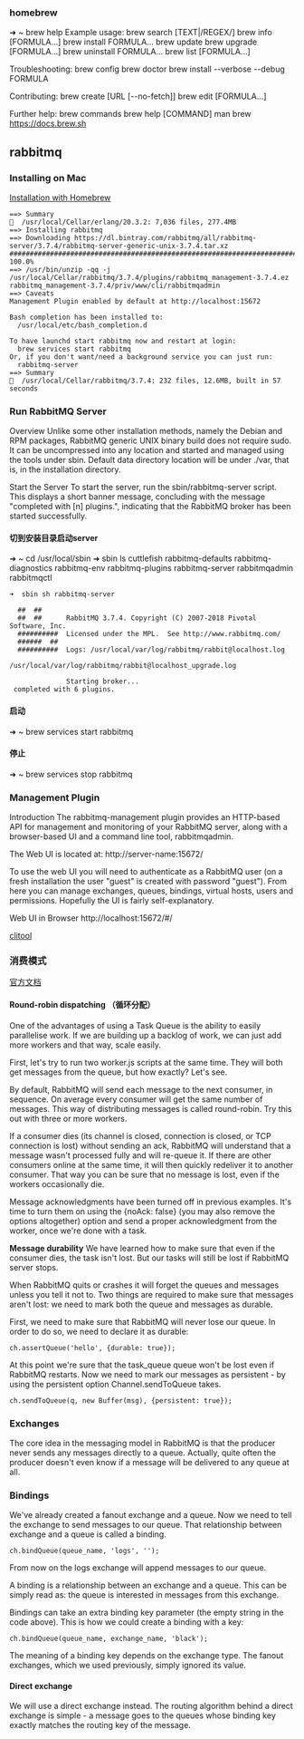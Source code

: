 ### homebrew
➜  ~ brew help
Example usage:
  brew search [TEXT|/REGEX/]
  brew info [FORMULA...]
  brew install FORMULA...
  brew update
  brew upgrade [FORMULA...]
  brew uninstall FORMULA...
  brew list [FORMULA...]

Troubleshooting:
  brew config
  brew doctor
  brew install --verbose --debug FORMULA

Contributing:
  brew create [URL [--no-fetch]]
  brew edit [FORMULA...]

Further help:
  brew commands
  brew help [COMMAND]
  man brew
  https://docs.brew.sh

## rabbitmq  
### Installing on Mac
[Installation with Homebrew](http://www.rabbitmq.com/install-standalone-mac.html)
```
==> Summary
🍺  /usr/local/Cellar/erlang/20.3.2: 7,036 files, 277.4MB
==> Installing rabbitmq
==> Downloading https://dl.bintray.com/rabbitmq/all/rabbitmq-server/3.7.4/rabbitmq-server-generic-unix-3.7.4.tar.xz
######################################################################## 100.0%
==> /usr/bin/unzip -qq -j /usr/local/Cellar/rabbitmq/3.7.4/plugins/rabbitmq_management-3.7.4.ez rabbitmq_management-3.7.4/priv/www/cli/rabbitmqadmin
==> Caveats
Management Plugin enabled by default at http://localhost:15672

Bash completion has been installed to:
  /usr/local/etc/bash_completion.d

To have launchd start rabbitmq now and restart at login:
  brew services start rabbitmq
Or, if you don't want/need a background service you can just run:
  rabbitmq-server
==> Summary
🍺  /usr/local/Cellar/rabbitmq/3.7.4: 232 files, 12.6MB, built in 57 seconds
```
### Run RabbitMQ Server
Overview
Unlike some other installation methods, namely the Debian and RPM packages, RabbitMQ generic UNIX binary build does not require sudo. It can be uncompressed into any location and started and managed using the tools under sbin. Default data directory location will be under ./var, that is, in the installation directory.

Start the Server
To start the server, run the sbin/rabbitmq-server script. This displays a short banner message, concluding with the message "completed with [n] plugins.", indicating that the RabbitMQ broker has been started successfully.

#### 切到安装目录启动server
➜  ~ cd /usr/local/sbin
➜  sbin ls
cuttlefish           rabbitmq-defaults    rabbitmq-diagnostics rabbitmq-env         rabbitmq-plugins     rabbitmq-server      rabbitmqadmin        rabbitmqctl

```
➜  sbin sh rabbitmq-server

  ##  ##
  ##  ##      RabbitMQ 3.7.4. Copyright (C) 2007-2018 Pivotal Software, Inc.
  ##########  Licensed under the MPL.  See http://www.rabbitmq.com/
  ######  ##
  ##########  Logs: /usr/local/var/log/rabbitmq/rabbit@localhost.log
                    /usr/local/var/log/rabbitmq/rabbit@localhost_upgrade.log

              Starting broker...
 completed with 6 plugins.
```

#### 启动
➜  ~ brew services start rabbitmq

#### 停止
➜  ~ brew services stop rabbitmq

### Management Plugin
Introduction
The rabbitmq-management plugin provides an HTTP-based API for management and monitoring of your RabbitMQ server, along with a browser-based UI and a command line tool, rabbitmqadmin. 

The Web UI is located at: http://server-name:15672/

To use the web UI you will need to authenticate as a RabbitMQ user (on a fresh installation the user "guest" is created with password "guest"). From here you can manage exchanges, queues, bindings, virtual hosts, users and permissions. Hopefully the UI is fairly self-explanatory.

Web UI in Browser
http://localhost:15672/#/

[clitool](http://www.rabbitmq.com/management-cli.html)

### 消费模式
[官方文档](http://www.rabbitmq.com/tutorials/tutorial-two-javascript.html)
#### Round-robin dispatching （循环分配）
One of the advantages of using a Task Queue is the ability to easily parallelise work. If we are building up a backlog of work, we can just add more workers and that way, scale easily.

First, let's try to run two worker.js scripts at the same time. They will both get messages from the queue, but how exactly? Let's see.

By default, RabbitMQ will send each message to the next consumer, in sequence. On average every consumer will get the same number of messages. This way of distributing messages is called round-robin. Try this out with three or more workers.

If a consumer dies (its channel is closed, connection is closed, or TCP connection is lost) without sending an ack, RabbitMQ will understand that a message wasn't processed fully and will re-queue it. If there are other consumers online at the same time, it will then quickly redeliver it to another consumer. That way you can be sure that no message is lost, even if the workers occasionally die.

Message acknowledgments have been turned off in previous examples. It's time to turn them on using the {noAck: false} (you may also remove the options altogether) option and send a proper acknowledgment from the worker, once we're done with a task.

**Message durability**
We have learned how to make sure that even if the consumer dies, the task isn't lost. But our tasks will still be lost if RabbitMQ server stops.

When RabbitMQ quits or crashes it will forget the queues and messages unless you tell it not to. Two things are required to make sure that messages aren't lost: we need to mark both the queue and messages as durable.

First, we need to make sure that RabbitMQ will never lose our queue. In order to do so, we need to declare it as durable:
```
ch.assertQueue('hello', {durable: true});
```

At this point we're sure that the task_queue queue won't be lost even if RabbitMQ restarts. Now we need to mark our messages as persistent - by using the persistent option Channel.sendToQueue takes.
```
ch.sendToQueue(q, new Buffer(msg), {persistent: true});
```

### Exchanges
The core idea in the messaging model in RabbitMQ is that the producer never sends any messages directly to a queue. Actually, quite often the producer doesn't even know if a message will be delivered to any queue at all.

### Bindings
We've already created a fanout exchange and a queue. Now we need to tell the exchange to send messages to our queue. That relationship between exchange and a queue is called a binding.
```
ch.bindQueue(queue_name, 'logs', '');
```
From now on the logs exchange will append messages to our queue.

A binding is a relationship between an exchange and a queue. This can be simply read as: the queue is interested in messages from this exchange.

Bindings can take an extra binding key parameter (the empty string in the code above). This is how we could create a binding with a key:
```
ch.bindQueue(queue_name, exchange_name, 'black');
```

The meaning of a binding key depends on the exchange type. The fanout exchanges, which we used previously, simply ignored its value.

#### Direct exchange
We will use a direct exchange instead. The routing algorithm behind a direct exchange is simple - a message goes to the queues whose binding key exactly matches the routing key of the message.




